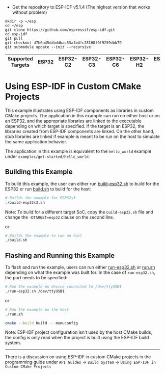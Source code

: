 * Get the repository to ESP-IDF v5.1.4 (The highest version that works without problem)
```
mkdir -p ~/esp
cd ~/esp
git clone https://github.com/espressif/esp-idf.git
cd esp-idf
git pull
git checkout d7b0a45ddbddbac53afb4fc28168f9f9259dbb79
git submodule update --init --recursive
```

| Supported Targets | ESP32 | ESP32-C2 | ESP32-C3 | ESP32-C6 | ESP32-H2 | ESP32-S2 | ESP32-S3 |
| ----------------- | ----- | -------- | -------- | -------- | -------- | -------- | -------- |

# Using ESP-IDF in Custom CMake Projects

This example illustrates using ESP-IDF components as libraries in custom CMake projects. The application
in this example can run on either host or on an ESP32, and the appropriate libraries are linked
to the executable depending on which target is specified. If the target is an ESP32, the libraries
created from ESP-IDF components are linked. On the other hand, stub libraries are linked if example
is meant to be run on the host to simulate the same application behavior.

The application in this example is equivalent to the `hello_world` example under `examples/get-started/hello_world`.

## Building this Example

To build this example, the user can either run [build-esp32.sh](./build-esp32.sh) to build for the ESP32
or run [build.sh](./build.sh) to build for the host:

```bash
# Builds the example for ESP32s3
./build-esp32s3.sh
```

Note: To build for a different target SoC, copy the `build-esp32.sh` file and change the `-DTARGET=esp32` clause on the second line.

or

```bash
# Builds the example to run on host
./build.sh
```

## Flashing and Running this Example

To flash and run the example, users can run either  [run-esp32.sh](./run-esp32.sh) or [run.sh](./run.sh) depending
on what the example was built for. In the case of ``run-esp32.sh``, the port needs to be specified:

```bash
# Run the example on device connected to /dev/ttyUSB1
./run-esp32.sh /dev/ttyUSB1
```

or

```bash
# Run the example on the host
./run.sh
```

```bash
cmake --build build -- menuconfig
```
Note: ESP-IDF project configuration isn't used by the host CMake builds, the config is only read when the project is built using the ESP-IDF build system.

---

There is a discussion on using ESP-IDF in custom CMake projects in the programming guide under `API Guides` -> `Build System` -> `Using ESP-IDF in Custom CMake Projects`
